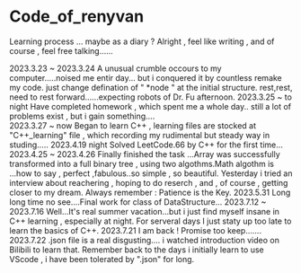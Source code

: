 # Code_of_renyvan
Learning process ... maybe as a diary ? Alright , feel like writing , and of course , feel free talking......

2023.3.23 ~ 2023.3.24  A unusual crumble occours to my computer.....noised me entir day... 
                       but i conquered it by countless remake my code.
                       just change defination of " *node " at the initial structure.
                       rest,rest, need to rest forward......expecting robots of Dr. Fu afternoon.
2023.3.25 ~ to night   Have completed homework , which spent me a whole day..
                       still a lot of problems exist , but i gain something....          
2023.3.27 ~ now        Began to learn C++ , learning files are stocked at "C++_learning" file , 
                       which recording my rudimental but steady way in studing.....
2023.4.19 night        Solved LeetCode.66  by C++ for the first time...
2023.4.25 ~ 2023.4.26  Finally finished the task ...Array was successfully transformed into a full binary tree , 
                       using two algothms.Math algothm is ...how to say , perfect ,fabulous..so simple , so beautiful.
                       Yesterday i tried an interview about reachering , hoping to do reserch , and , of course ,
                       getting closer to my dream. Always remember : Patience is the Key.
2023.5.31              Long long time no see....Final work for class of DataStructure...
2023.7.12 ~ 2023.7.16  Well...It's real summer vacation...but i just find myself insane in C++ learning ,
                       especially at night. For serveral days I just staty up too late to learn the basics of C++.
2023.7.21              I am back ! Promise too keep.......
2023.7.22              .json file is a real disgusting.... i watched introduction video on Bilibili to learn that.
                       Remember back to the days i initially learn to use VScode , i have been tolerated by ".json" for long.